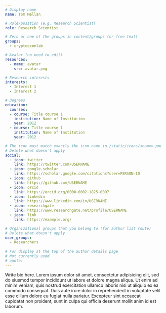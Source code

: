 ```yaml
---
# Display name
name: Tom Mellan

# Role/position (e.g. Research Scientist)
role: Research Scientist

# Zero or one of the groups in content/groups (or free text)
groups:
  - cryptoeconlab

# Avatar (no need to edit)
resources:
  - name: avatar
    src: avatar.png

# Research interests
interests:
  - Interest 1
  - Interest 2

# Degrees
education:
  courses:
  - course: Title course 1
    institution: Name of Institution
    year: 2012
  - course: Title course 1
    institution: Name of Institution
    year: 2012

# The icon must match exactly the icon name in /static/icons/<name>.png
# Delete what doesn't apply
social:
  - icon: twitter
    link: https://twitter.com/USERNAME
  - icon: google-scholar
    link: https://scholar.google.com/citations?user=PERSON-ID
  - icon: github
    link: https://github.com/USERNAME
  - icon: orcid
    link: https://orcid.org/0000-0002-1825-0097
  - icon: linkedin
    link: https://www.linkedin.com/in/USERNAME
  - icon: researchgate
    link: https://www.researchgate.net/profile/USERNAME
  - icon: link
    link: https://example.org/    

# Organizational groups that you belong to (for author list route)
# Delete what doesn't apply
user_groups:
  - Researchers
 
# For display at the top of the author details page
# Not currently used
# quote:
---
```


Write bio here. Lorem ipsum dolor sit amet, consectetur adipisicing elit, sed do eiusmod tempor incididunt ut labore et dolore magna aliqua. Ut enim ad minim veniam, quis nostrud exercitation ullamco laboris nisi ut aliquip ex ea commodo consequat. Duis aute irure dolor in reprehenderit in voluptate velit esse cillum dolore eu fugiat nulla pariatur. Excepteur sint occaecat cupidatat non proident, sunt in culpa qui officia deserunt mollit anim id est laborum.
